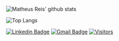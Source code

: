 

![Matheus Reis' github stats](https://github-readme-stats.vercel.app/api?username=math-reis&theme=default&show_icons=true) 

![Top Langs](https://github-readme-stats.vercel.app/api/top-langs/?username=math-reis&theme=default)

[![Linkedin Badge](https://img.shields.io/badge/-LinkedIn-blue?style=flat-square&logo=Linkedin&logoColor=white&link=https://www.linkedin.com/in/anajuliabit/)](https://www.linkedin.com/in/matheus-grp/)
[![Gmail Badge](https://img.shields.io/badge/-Gmail-c14438?style=flat-square&logo=Gmail&logoColor=white&link=mailto:mgrp.ufrgs@gmail.com)](mailto:mgrp.ufrgs@gmail.com)
[![Visitors](https://visitor-badge.glitch.me/badge?page_id=github/math-reis)](https://github.com/math-reis)



